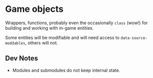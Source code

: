 # Game objects

Wrappers, functions, probably even the occasionally `class` (wow!) for building and working with in-game entities.

Some entities will be modifiable and will need access to `data-source-moddables`, others will  not.

## Dev Notes

* Modules and submodules do not keep internal state.
